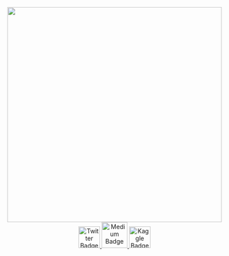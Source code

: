 <div id="header" align="center">
  <img src="https://media.giphy.com/media/L1R1tvI9svkIWwpVYr/giphy.gif" width="500"/>
</div>
<div id="badges" align="center">
  <a href="https://twitter.com/Selbinyyaz_S">
    <img src="https://user-images.githubusercontent.com/67052855/164418054-c0ceae1c-2a06-4a59-91b7-3ea9958c1cb9.png" alt="Twitter Badge" width="50"/>
  </a>
  <a href="https://selbinyyaz.medium.com/">
    <img src="https://user-images.githubusercontent.com/67052855/164418801-71589698-0cc4-47b7-ad50-0dac4f386af0.png"  alt="Medium Badge" width="60"/>
  </a>
  
  <a href="https://www.kaggle.com/selbinyyazsultanova">
    <img src="https://user-images.githubusercontent.com/67052855/164416763-373f1dbc-a831-472e-973e-8766438c9ac6.png"  alt="Kaggle Badge" width="50"/>
    
  </a>
  
  



<!--
**SelbinyyazS/SelbinyyazS** is a ✨ _special_ ✨ repository because its `README.md` (this file) appears on your GitHub profile.

Here are some ideas to get you started:

- 🔭 I’m currently working on ...
- 🌱 I’m currently learning ...
- 👯 I’m looking to collaborate on ...
- 🤔 I’m looking for help with ...
- 💬 Ask me about ...
- 📫 How to reach me: ...
- 😄 Pronouns: ...
- ⚡ Fun fact: ...
-->
